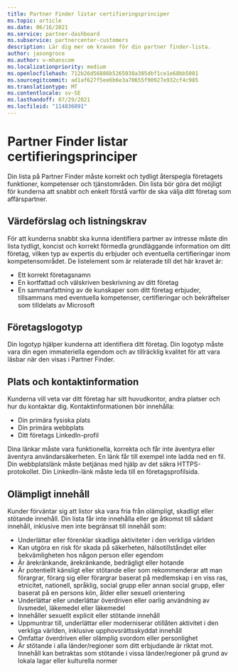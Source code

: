 ```yaml
---
title: Partner Finder listar certifieringsprinciper
ms.topic: article
ms.date: 06/16/2021
ms.service: partner-dashboard
ms.subservice: partnercenter-customers
description: Lär dig mer om kraven för din partner finder-lista.
author: jasongroce
ms.author: v-mhanscom
ms.localizationpriority: medium
ms.openlocfilehash: 712b26d56886b5265038a385dbf1ce1e68bb5081
ms.sourcegitcommit: ad1af627f5ee6b6e3a70655f90927e932cf4c985
ms.translationtype: MT
ms.contentlocale: sv-SE
ms.lasthandoff: 07/29/2021
ms.locfileid: "114836091"
---
```

# <a name="partner-finder-listing-certification-policies"></a>Partner Finder listar certifieringsprinciper

Din lista på Partner Finder måste korrekt och tydligt återspegla företagets funktioner, kompetenser och tjänstområden. Din lista bör göra det möjligt för kunderna att snabbt och enkelt förstå varför de ska välja ditt företag som affärspartner.

## <a name="value-proposition-and-listing-requirements"></a>Värdeförslag och listningskrav

För att kunderna snabbt ska kunna identifiera partner av intresse måste din lista tydligt, koncist och korrekt förmedla grundläggande information om ditt företag, vilken typ av expertis du erbjuder och eventuella certifieringar inom kompetensområdet. De listelement som är relaterade till det här kravet är:

- Ett korrekt företagsnamn
- En kortfattad och välskriven beskrivning av ditt företag
- En sammanfattning av de kunskaper som ditt företag erbjuder, tillsammans med eventuella kompetenser, certifieringar och bekräftelser som tilldelats av Microsoft

## <a name="company-logo"></a>Företagslogotyp

Din logotyp hjälper kunderna att identifiera ditt företag. Din logotyp måste vara din egen immateriella egendom och av tillräcklig kvalitet för att vara läsbar när den visas i Partner Finder.

## <a name="location-and-contact-information"></a>Plats och kontaktinformation

Kunderna vill veta var ditt företag har sitt huvudkontor, andra platser och hur du kontaktar dig. Kontaktinformationen bör innehålla:

- Din primära fysiska plats
- Din primära webbplats
- Ditt företags LinkedIn-profil

Dina länkar måste vara funktionella, korrekta och får inte äventyra eller äventyra användarsäkerheten. En länk får till exempel inte ladda ned en fil. Din webbplatslänk måste betjänas med hjälp av det säkra HTTPS-protokollet. Din LinkedIn-länk måste leda till en företagsprofilsida.

## <a name="inappropriate-content"></a>Olämpligt innehåll

Kunder förväntar sig att listor ska vara fria från olämpligt, skadligt eller stötande innehåll. Din lista får inte innehålla eller ge åtkomst till sådant innehåll, inklusive men inte begränsat till innehåll som:

- Underlättar eller förenklar skadliga aktiviteter i den verkliga världen
- Kan utgöra en risk för skada på säkerheten, hälsotillståndet eller bekvämligheten hos någon person eller egendom
- Är ärekränkande, ärekränkande, bedrägligt eller hotande
- Är potentiellt känsligt eller stötande eller som rekommenderar att man förargrar, förarg sig eller förargrar baserat på medlemskap i en viss ras, etnicitet, nationell, språklig, social grupp eller annan social grupp, eller baserat på en persons kön, ålder eller sexuell orientering
- Underlättar eller underlättar överdriven eller oarlig användning av livsmedel, läkemedel eller läkemedel
- Innehåller sexuellt explicit eller stötande innehåll
- Uppmuntrar till, underlättar eller moderniserar otillåten aktivitet i den verkliga världen, inklusive upphovsrättsskyddat innehåll
- Omfattar överdriven eller olämplig svordom eller personlighet
- Är stötande i alla länder/regioner som ditt erbjudande är riktat mot. Innehåll kan betraktas som stötande i vissa länder/regioner på grund av lokala lagar eller kulturella normer

